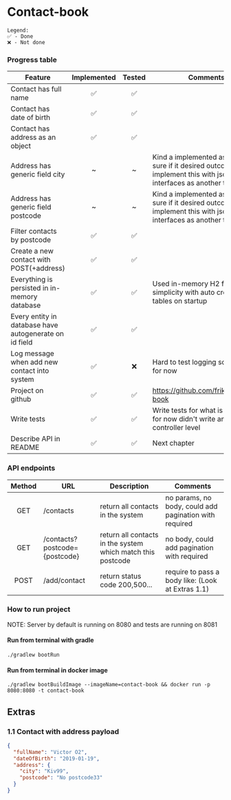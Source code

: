 # Contact-book

```text
Legend:
✅ - Done
❌ - Not done
```

### Progress table

| Feature  | Implemented  | Tested  | Comments |
|---|:---:|:---:|---|
| Contact has full name  | ✅  | ✅  | |
| Contact has date of birth  |  ✅ | ✅  | |
| Contact has address as an object  | ✅  |  ✅ | |
| Address has generic field city | ~  |  ~ | Kind a implemented as String not sure if it desired outcome can implement this with json or interfaces as another table |
| Address has generic field postcode | ~  |  ~ | Kind a implemented as String not sure if it desired outcome can implement this with json or interfaces as another table |
| Filter contacts by postcode  | ✅  |  ✅ | |
| Create a new contact with POST(+address)  | ✅  |  ✅ | |
| Everything is persisted in in-memory database  | ✅  |  ✅ | Used in-memory H2 for simplicity with auto create of tables on startup|
| Every entity in database have autogenerate on id field  | ✅  |  ✅ | |
| Log message when add new contact into system  | ✅  | ❌ | Hard to test logging so will leave for now |
| Project on github  | ✅  |  ✅ | https://github.com/frikit/contact-book |
| Write tests  | ✅  |  ✅ | Write tests for what is important for now didn't write any for controller level |
| Describe API in README  | ✅  |  ✅ | Next chapter |

### API endpoints

| Method | URL | Description | Comments |
|:---:|---|---|---|
| GET | /contacts | return all contacts in the system | no params, no body, could add pagination with required
| GET | /contacts?postcode={postcode} | return all contacts in the system which match this postcode | no body, could add pagination with required
| POST | /add/contact | return status code 200,500... | require to pass a body like: (Look at Extras 1.1)

### How to run project

NOTE: Server by default is running on 8080 and tests are running on 8081

#### Run from terminal with gradle

```shell
./gradlew bootRun
```

#### Run from terminal in docker image

```shell
./gradlew bootBuildImage --imageName=contact-book && docker run -p 8080:8080 -t contact-book
```

## Extras

### 1.1 Contact with address payload

```json
{
  "fullName": "Victor O2",
  "dateOfBirth": "2019-01-19",
  "address": {
    "city": "Kiv99",
    "postcode": "No postcode33"
  }
}
```
